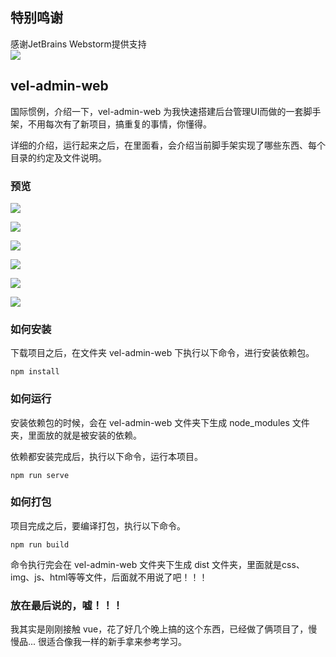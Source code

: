 ## 特别鸣谢 
感谢JetBrains Webstorm提供支持<br>
[![](https://github.com/mutolee/vel-admin-web/blob/branch-develop/public/static/imgs/Jet.png?raw=true)](https://jb.gg/OpenSource)

## vel-admin-web

国际惯例，介绍一下，vel-admin-web 为我快速搭建后台管理UI而做的一套脚手架，不用每次有了新项目，搞重复的事情，你懂得。

详细的介绍，运行起来之后，在里面看，会介绍当前脚手架实现了哪些东西、每个目录的约定及文件说明。

### 预览

![](https://github.com/mutolee/vel-admin-web/blob/branch-develop/public/static/imgs/login.png?raw=true)

![](https://github.com/mutolee/vel-admin-web/blob/branch-develop/public/static/imgs/index.png?raw=true)

![](https://github.com/mutolee/vel-admin-web/blob/branch-develop/public/static/imgs/desc.jpg?raw=true)

![](https://github.com/mutolee/vel-admin-web/blob/branch-develop/public/static/imgs/route.jpg?raw=true)

![](https://github.com/mutolee/vel-admin-web/blob/branch-develop/public/static/imgs/api.jpg?raw=true)

![](https://github.com/mutolee/vel-admin-web/blob/branch-develop/public/static/imgs/md.jpg?raw=true)

### 如何安装

下载项目之后，在文件夹 vel-admin-web 下执行以下命令，进行安装依赖包。

```
npm install
```

### 如何运行

安装依赖包的时候，会在 vel-admin-web 文件夹下生成 node_modules 文件夹，里面放的就是被安装的依赖。

依赖都安装完成后，执行以下命令，运行本项目。

```
npm run serve
```

### 如何打包

项目完成之后，要编译打包，执行以下命令。

```
npm run build
```

命令执行完会在 vel-admin-web 文件夹下生成 dist 文件夹，里面就是css、img、js、html等等文件，后面就不用说了吧！！！

### 放在最后说的，嘘！！！

我其实是刚刚接触 vue，花了好几个晚上搞的这个东西，已经做了俩项目了，慢慢品... 很适合像我一样的新手拿来参考学习。



